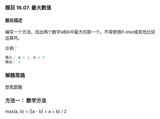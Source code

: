 ### 题目 16.07. 最大数值
#### 题目描述
编写一个方法，找出两个数字a和b中最大的那一个。不得使用if-else或其他比较运算符。

示例：

```js
输入： a = 1, b = 2
输出： 2

```
### 解题思路
[参考题解](https://leetcode-cn.com/problems/maximum-lcci/solution/li-yong-shu-xue-si-wei-de-fang-fa-by-nhan/)
### 方法一： 数学方法
max(a, b) = (|a - b| + a + b) / 2